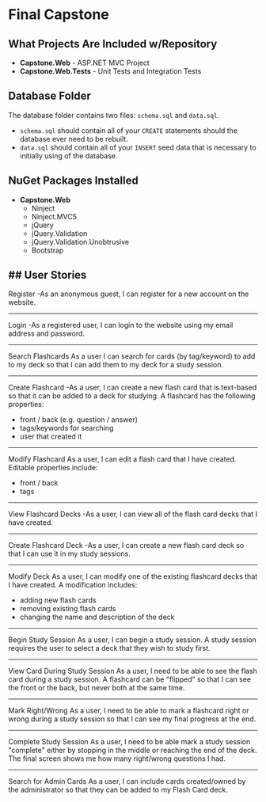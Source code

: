# Final Capstone

## What Projects Are Included w/Repository

- **Capstone.Web** - ASP.NET MVC Project
- **Capstone.Web.Tests** - Unit Tests and Integration Tests

## Database Folder

The database folder contains two files: `schema.sql` and `data.sql`.

- `schema.sql` should contain all of your `CREATE` statements should the database ever need to be rebuilt.
- `data.sql` should contain all of your `INSERT` seed data that is necessary to initially using of the database.

## NuGet Packages Installed
 
- **Capstone.Web**
    - Ninject
    - Ninject.MVC5
    - jQuery
    - jQuery.Validation
    - jQuery.Validation.Unobtrusive
    - Bootstrap

**## User Stories**
---
Register
-As an anonymous guest, I can register for a new account on the website.

---
Login
-As a registered user, I can login to the website using my email address and password.

---
Search Flashcards
As a user I can search for cards (by tag/keyword) to add to my deck so that I can add them to my deck for a study session.

---
Create Flashcard
-As a user, I can create a new flash card that is text-based so that it can be added to a deck for studying.
A flashcard has the following properties:
- front / back (e.g. question / answer)
- tags/keywords for searching
- user that created it

---
Modify Flashcard
As a user, I can edit a flash card that I have created.
Editable properties include:
- front / back
- tags

---
View Flashcard Decks
-As a user, I can view all of the flash card decks that I have created.

---
Create Flashcard Deck
-As a user, I can create a new flash card deck so that I can use it in my study sessions.

---
Modify Deck
As a user, I can modify one of the existing flashcard decks that I have created.
A modification includes:
- adding new flash cards
- removing existing flash cards
- changing the name and description of the deck

---
Begin Study Session
As a user, I can begin a study session. A study session requires the user to select a deck that they wish to study first.

---
View Card During Study Session
As a user, I need to be able to see the flash card during a study session. A flashcard can be "flipped" so that I can see the front or the back, but never both at the same time.

---
Mark Right/Wrong
As a user, I need to be able to mark a flashcard right or wrong during a study session so that I can see my final progress at the end.

---
Complete Study Session 
As a user, I need to be able mark a study session "complete" either by stopping in the middle or reaching the end of the deck. The final screen shows me how many right/wrong questions I had.

---
Search for Admin Cards
As a user, I can include cards created/owned by the administrator so that they can be added to my Flash Card deck.

